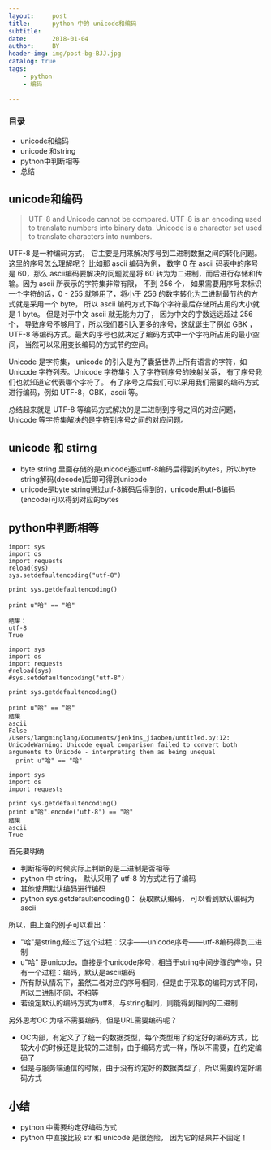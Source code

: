 ```yaml
---
layout:     post
title:      python 中的 unicode和编码
subtitle:   
date:       2018-01-04
author:     BY
header-img: img/post-bg-BJJ.jpg
catalog: true
tags:
    - python
    - 编码
    
---
```


### 目录

- unicode和编码
- unicode 和string
- python中判断相等
- 总结


## unicode和编码
> UTF-8 and Unicode cannot be compared. UTF-8 is an encoding used to translate numbers into binary data. Unicode is a character set used to translate characters into numbers.

UTF-8 是一种编码方式， 它主要是用来解决序号到二进制数据之间的转化问题。这里的序号怎么理解呢？ 比如那 ascii 编码为例， 数字 0 在 ascii 码表中的序号是 60，那么 ascii编码要解决的问题就是将 60 转为为二进制，而后进行存储和传输。因为 ascii 所表示的字符集非常有限， 不到 256 个， 如果需要用序号来标识一个字符的话，0 - 255 就够用了，将小于 256 的数字转化为二进制最节约的方式就是采用一个 byte， 所以 ascii 编码方式下每个字符最后存储所占用的大小就是 1 byte。 但是对于中文 ascii 就无能为力了， 因为中文的字数远远超过 256 个， 导致序号不够用了，所以我们要引入更多的序号，这就诞生了例如 GBK ，UTF-8 等编码方式。最大的序号也就决定了编码方式中一个字符所占用的最小空间， 当然可以采用变长编码的方式节约空间。

Unicode 是字符集， unicode 的引入是为了囊括世界上所有语言的字符，如 Unicode 字符列表。Unicode 字符集引入了字符到序号的映射关系， 有了序号我们也就知道它代表哪个字符了。 有了序号之后我们可以采用我们需要的编码方式进行编码，例如 UTF-8，GBK，ascii 等。

总结起来就是 UTF-8 等编码方式解决的是二进制到序号之间的对应问题， Unicode 等字符集解决的是字符到序号之间的对应问题。

## unicode 和 stirng
+ byte string 里面存储的是unicode通过utf-8编码后得到的bytes，所以byte string解码(decode)后即可得到unicode
+ unicode是byte string通过utf-8解码后得到的，unicode用utf-8编码(encode)可以得到对应的bytes


## python中判断相等

```
import sys
import os
import requests
reload(sys)
sys.setdefaultencoding("utf-8")

print sys.getdefaultencoding()

print u"哈" == "哈"

结果：
utf-8
True
```  

```  
import sys
import os
import requests
#reload(sys)
#sys.setdefaultencoding("utf-8")

print sys.getdefaultencoding()

print u"哈" == "哈"
结果 
ascii
False
/Users/langminglang/Documents/jenkins_jiaoben/untitled.py:12: UnicodeWarning: Unicode equal comparison failed to convert both arguments to Unicode - interpreting them as being unequal
  print u"哈" == "哈"
```  

```  
import sys
import os
import requests

print sys.getdefaultencoding()
print u"哈".encode('utf-8') == "哈"
结果
ascii
True
```  
  
首先要明确

- 判断相等的时候实际上判断的是二进制是否相等
- python 中 string， 默认采用了 utf-8 的方式进行了编码
- 其他使用默认编码进行编码
- python sys.getdefaultencoding()： 获取默认编码， 可以看到默认编码为 ascii

所以，由上面的例子可以看出：

- "哈"是string,经过了这个过程：汉字——unicode序号——utf-8编码得到二进制
- u"哈" 是unicode，直接是个unicode序号，相当于string中间步骤的产物，只有一个过程：编码，默认是ascii编码
- 所有默认情况下，虽然二者对应的序号相同，但是由于采取的编码方式不同，所以二进制不同，不相等
- 若设定默认的编码方式为utf8，与string相同，则能得到相同的二进制


另外思考OC 为啥不需要编码，但是URL需要编码呢？

- OC内部，有定义了了统一的数据类型，每个类型用了约定好的编码方式，比较大小的时候还是比较的二进制，由于编码方式一样，所以不需要，在约定编码了
- 但是与服务端通信的时候，由于没有约定好的数据类型了，所以需要约定好编码方式


## 小结

- python 中需要约定好编码方式
- python 中直接比较 str 和 unicode 是很危险， 因为它的结果并不固定！


